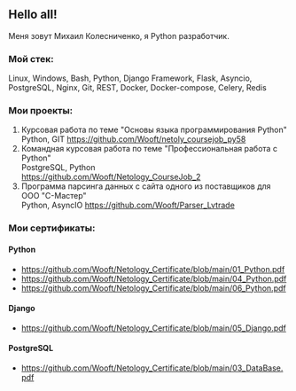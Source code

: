## Hello all!
Меня зовут Михаил Колесниченко, я Python разработчик.

### Мой стек:
Linux, Windows, Bash, Python, Django Framework, Flask, Asyncio, PostgreSQL, Nginx, Git, REST, Docker, Docker-compose, Celery, Redis

### Мои проекты:
1. Курсовая работа по теме "Основы языка программирования Python" </br>
   Python, GIT
   https://github.com/Wooft/netoly_coursejob_py58
2. Командная курсовая работа по теме "Профессиональная работа с Python" </br>
   PostgreSQL, Python  
   https://github.com/Wooft/Netology_CourseJob_2
3. Программа парсинга данных с сайта одного из поставщиков для ООО "С-Мастер" </br>
   Python, AsyncIO
   https://github.com/Wooft/Parser_Lvtrade

### Мои сертификаты:
#### Python </br>
* https://github.com/Wooft/Netology_Certificate/blob/main/01_Python.pdf
* https://github.com/Wooft/Netology_Certificate/blob/main/04_Python.pdf
* https://github.com/Wooft/Netology_Certificate/blob/main/06_Python.pdf

#### Django </br>
* https://github.com/Wooft/Netology_Certificate/blob/main/05_Django.pdf </br>

#### PostgreSQL </br>
* https://github.com/Wooft/Netology_Certificate/blob/main/03_DataBase.pdf </br>

